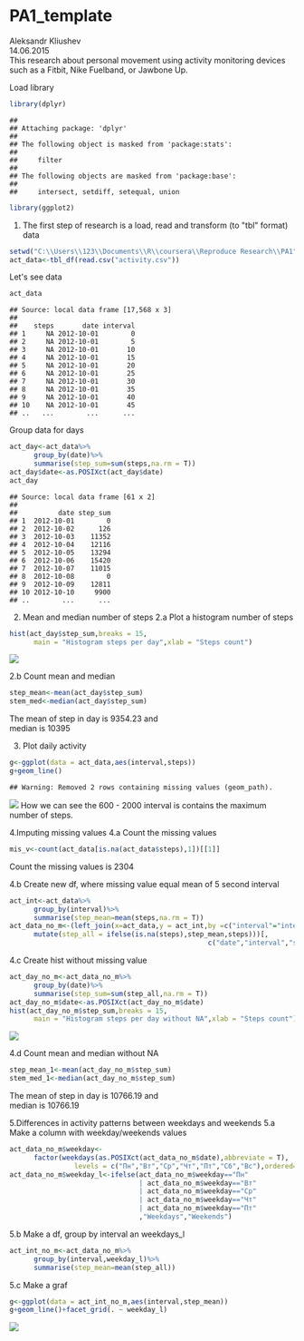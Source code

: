 # PA1_template
Aleksandr Kliushev  
14.06.2015  
This research  about personal movement using activity monitoring devices such as a Fitbit, Nike Fuelband, or Jawbone Up.

Load library

```r
library(dplyr)
```

```
## 
## Attaching package: 'dplyr'
## 
## The following object is masked from 'package:stats':
## 
##     filter
## 
## The following objects are masked from 'package:base':
## 
##     intersect, setdiff, setequal, union
```

```r
library(ggplot2)
```

1. The first step of research is a load, read and transform (to "tbl" format) data

```r
setwd("C:\\Users\\123\\Documents\\R\\coursera\\Reproduce Research\\PA1")
act_data<-tbl_df(read.csv("activity.csv"))
```
Let's see data

```r
act_data
```

```
## Source: local data frame [17,568 x 3]
## 
##    steps       date interval
## 1     NA 2012-10-01        0
## 2     NA 2012-10-01        5
## 3     NA 2012-10-01       10
## 4     NA 2012-10-01       15
## 5     NA 2012-10-01       20
## 6     NA 2012-10-01       25
## 7     NA 2012-10-01       30
## 8     NA 2012-10-01       35
## 9     NA 2012-10-01       40
## 10    NA 2012-10-01       45
## ..   ...        ...      ...
```
Group data for days

```r
act_day<-act_data%>%
      group_by(date)%>%
      summarise(step_sum=sum(steps,na.rm = T))
act_day$date<-as.POSIXct(act_day$date)
act_day
```

```
## Source: local data frame [61 x 2]
## 
##          date step_sum
## 1  2012-10-01        0
## 2  2012-10-02      126
## 3  2012-10-03    11352
## 4  2012-10-04    12116
## 5  2012-10-05    13294
## 6  2012-10-06    15420
## 7  2012-10-07    11015
## 8  2012-10-08        0
## 9  2012-10-09    12811
## 10 2012-10-10     9900
## ..        ...      ...
```

2. Mean and median number of steps
2.a Plot a histogram number of steps

```r
hist(act_day$step_sum,breaks = 15,
      main = "Histogram steps per day",xlab = "Steps count")  
```

![](PA1_template_files/figure-html/unnamed-chunk-5-1.png) 

2.b Count mean and median 

```r
step_mean<-mean(act_day$step_sum)
stem_med<-median(act_day$step_sum)
```
The mean of step in day is 9354.23 and  
median is 10395

3. Plot daily activity

```r
g<-ggplot(data = act_data,aes(interval,steps))
g+geom_line()
```

```
## Warning: Removed 2 rows containing missing values (geom_path).
```

![](PA1_template_files/figure-html/unnamed-chunk-7-1.png) 
How we can see the 600 - 2000 interval is contains the maximum number of steps.

4.Imputing missing values
4.a Count the missing values

```r
mis_v<-count(act_data[is.na(act_data$steps),1])[[1]]
```
Count the missing values is 2304

4.b Create new df, where missing value equal mean of 5 second interval

```r
act_int<-act_data%>%
      group_by(interval)%>%
      summarise(step_mean=mean(steps,na.rm = T))
act_data_no_m<-(left_join(x=act_data,y = act_int,by =c("interval"="interval"))%>%
      mutate(step_all = ifelse(is.na(steps),step_mean,steps)))[,
                                                 c("date","interval","step_all")]
```
4.c Create hist without missing value

```r
act_day_no_m<-act_data_no_m%>%
      group_by(date)%>%
      summarise(step_sum=sum(step_all,na.rm = T))
act_day_no_m$date<-as.POSIXct(act_day_no_m$date)
hist(act_day_no_m$step_sum,breaks = 15,
      main = "Histogram steps per day without NA",xlab = "Steps count")
```

![](PA1_template_files/figure-html/unnamed-chunk-10-1.png) 

4.d Count mean and median without NA

```r
step_mean_1<-mean(act_day_no_m$step_sum)
stem_med_1<-median(act_day_no_m$step_sum)
```
The mean of step in day is 10766.19 and  
median is 10766.19

5.Differences in activity patterns between weekdays and weekends
5.a Make a column with weekday/weekends values

```r
act_data_no_m$weekday<-
      factor(weekdays(as.POSIXct(act_data_no_m$date),abbreviate = T),
                levels = c("Пн","Вт","Ср","Чт","Пт","Сб","Вс"),ordered=TRUE) 
act_data_no_m$weekday_l<-ifelse(act_data_no_m$weekday=="Пн"
                                | act_data_no_m$weekday=="Вт"
                                | act_data_no_m$weekday=="Ср"
                                | act_data_no_m$weekday=="Чт"
                                | act_data_no_m$weekday=="Пт"
                                ,"Weekdays","Weekends")
```
5.b Make a df, group by interval an weekdays_l

```r
act_int_no_m<-act_data_no_m%>%
      group_by(interval,weekday_l)%>%
      summarise(step_mean=mean(step_all))
```
5.c Make a graf

```r
g<-ggplot(data = act_int_no_m,aes(interval,step_mean))
g+geom_line()+facet_grid(. ~ weekday_l)
```

![](PA1_template_files/figure-html/unnamed-chunk-14-1.png) 




